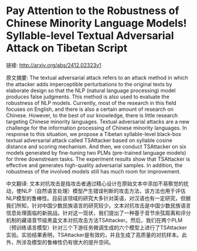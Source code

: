 # Pay Attention to the Robustness of Chinese Minority Language Models! Syllable-level Textual Adversarial Attack on Tibetan Script

链接: http://arxiv.org/abs/2412.02323v1

原文摘要:
The textual adversarial attack refers to an attack method in which the
attacker adds imperceptible perturbations to the original texts by elaborate
design so that the NLP (natural language processing) model produces false
judgments. This method is also used to evaluate the robustness of NLP models.
Currently, most of the research in this field focuses on English, and there is
also a certain amount of research on Chinese. However, to the best of our
knowledge, there is little research targeting Chinese minority languages.
Textual adversarial attacks are a new challenge for the information processing
of Chinese minority languages. In response to this situation, we propose a
Tibetan syllable-level black-box textual adversarial attack called TSAttacker
based on syllable cosine distance and scoring mechanism. And then, we conduct
TSAttacker on six models generated by fine-tuning two PLMs (pre-trained
language models) for three downstream tasks. The experiment results show that
TSAttacker is effective and generates high-quality adversarial samples. In
addition, the robustness of the involved models still has much room for
improvement.

中文翻译:
文本对抗攻击是指攻击者通过精心设计在原始文本中添加不易察觉的扰动，使NLP（自然语言处理）模型产生错误判断的攻击方法，该方法也用于评估NLP模型的鲁棒性。目前该领域的研究大多针对英语，对汉语也有一定研究，但据我们所知，针对中国少数民族语言的研究较少。文本对抗攻击是中国少数民族语言信息处理面临的新挑战。针对这一现状，我们提出了一种基于音节余弦距离和评分机制的藏语音节级黑盒文本对抗攻击方法TSAttacker。然后，我们在两个PLM（预训练语言模型）针对三个下游任务微调生成的六个模型上进行了TSAttacker实验。实验结果表明，TSAttacker是有效的，并且生成了高质量的对抗样本。此外，所涉及模型的鲁棒性仍有很大的提升空间。
